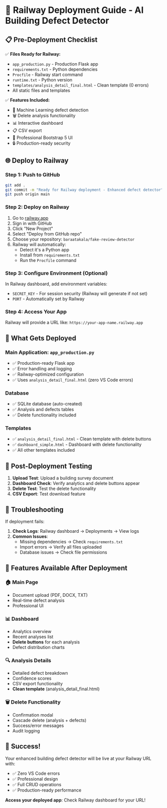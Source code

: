 # 🚀 Railway Deployment Guide - AI Building Defect Detector

## 📋 Pre-Deployment Checklist

✅ **Files Ready for Railway:**
- `app_production.py` - Production Flask app
- `requirements.txt` - Python dependencies
- `Procfile` - Railway start command
- `runtime.txt` - Python version
- `templates/analysis_detail_final.html` - Clean template (0 errors)
- All static files and templates

✅ **Features Included:**
- 🧠 Machine Learning defect detection
- 🗑️ Delete analysis functionality
- 📊 Interactive dashboard
- 📋 CSV export
- 🎨 Professional Bootstrap 5 UI
- 🔒 Production-ready security

## 🌐 Deploy to Railway

### Step 1: Push to GitHub
```bash
git add .
git commit -m "Ready for Railway deployment - Enhanced defect detector"
git push origin main
```

### Step 2: Deploy on Railway
1. Go to [railway.app](https://railway.app)
2. Sign in with GitHub
3. Click "New Project"
4. Select "Deploy from GitHub repo"
5. Choose your repository: `baraatakala/fake-review-detector`
6. Railway will automatically:
   - Detect it's a Python app
   - Install from `requirements.txt`
   - Run the `Procfile` command

### Step 3: Configure Environment (Optional)
In Railway dashboard, add environment variables:
- `SECRET_KEY` - For session security (Railway will generate if not set)
- `PORT` - Automatically set by Railway

### Step 4: Access Your App
Railway will provide a URL like: `https://your-app-name.railway.app`

## 🎯 What Gets Deployed

### Main Application: `app_production.py`
- ✅ Production-ready Flask app
- ✅ Error handling and logging
- ✅ Railway-optimized configuration
- ✅ Uses `analysis_detail_final.html` (zero VS Code errors)

### Database
- ✅ SQLite database (auto-created)
- ✅ Analysis and defects tables
- ✅ Delete functionality included

### Templates
- ✅ `analysis_detail_final.html` - Clean template with delete buttons
- ✅ `dashboard_simple.html` - Dashboard with delete functionality
- ✅ All other templates included

## 🔧 Post-Deployment Testing

1. **Upload Test**: Upload a building survey document
2. **Dashboard Check**: Verify analytics and delete buttons appear
3. **Delete Test**: Test the delete functionality
4. **CSV Export**: Test download feature

## 🚨 Troubleshooting

If deployment fails:

1. **Check Logs**: Railway dashboard → Deployments → View logs
2. **Common Issues**:
   - Missing dependencies → Check `requirements.txt`
   - Import errors → Verify all files uploaded
   - Database issues → Check file permissions

## 📱 Features Available After Deployment

### 🏠 Main Page
- Document upload (PDF, DOCX, TXT)
- Real-time defect analysis
- Professional UI

### 📊 Dashboard
- Analytics overview
- Recent analyses list
- **Delete buttons** for each analysis
- Defect distribution charts

### 🔍 Analysis Details
- Detailed defect breakdown
- Confidence scores
- CSV export functionality
- **Clean template** (analysis_detail_final.html)

### 🗑️ Delete Functionality
- Confirmation modal
- Cascade delete (analysis + defects)
- Success/error messages
- Audit logging

## 🎉 Success!

Your enhanced building defect detector will be live at your Railway URL with:
- ✅ Zero VS Code errors
- ✅ Professional design
- ✅ Full CRUD operations
- ✅ Production-ready performance

**Access your deployed app**: Check Railway dashboard for your URL!
